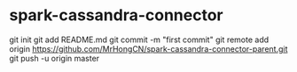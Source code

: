 # spark-cassandra-connector
git init
git add README.md
git commit -m "first commit"
git remote add origin https://github.com/MrHongCN/spark-cassandra-connector-parent.git
git push -u origin master
